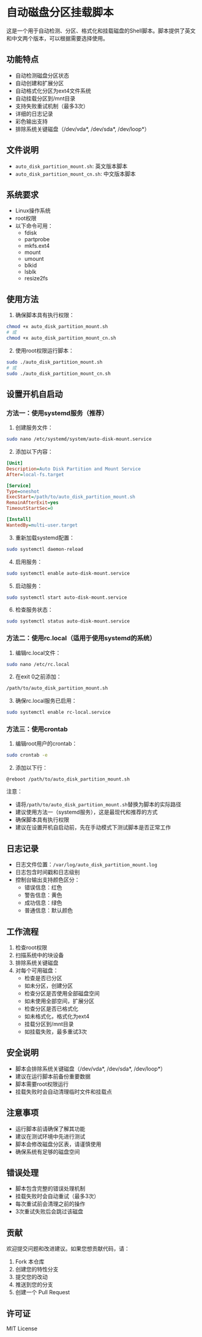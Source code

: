 # 自动磁盘分区挂载脚本

这是一个用于自动检测、分区、格式化和挂载磁盘的Shell脚本。脚本提供了英文和中文两个版本，可以根据需要选择使用。

## 功能特点

- 自动检测磁盘分区状态
- 自动创建和扩展分区
- 自动格式化分区为ext4文件系统
- 自动挂载分区到/mnt目录
- 支持失败重试机制（最多3次）
- 详细的日志记录
- 彩色输出支持
- 排除系统关键磁盘（/dev/vda*, /dev/sda*, /dev/loop*）

## 文件说明

- `auto_disk_partition_mount.sh`: 英文版本脚本
- `auto_disk_partition_mount_cn.sh`: 中文版本脚本

## 系统要求

- Linux操作系统
- root权限
- 以下命令可用：
  - fdisk
  - partprobe
  - mkfs.ext4
  - mount
  - umount
  - blkid
  - lsblk
  - resize2fs

## 使用方法

1. 确保脚本具有执行权限：
```bash
chmod +x auto_disk_partition_mount.sh
# 或
chmod +x auto_disk_partition_mount_cn.sh
```

2. 使用root权限运行脚本：
```bash
sudo ./auto_disk_partition_mount.sh
# 或
sudo ./auto_disk_partition_mount_cn.sh
```

## 设置开机自启动

### 方法一：使用systemd服务（推荐）

1. 创建服务文件：
```bash
sudo nano /etc/systemd/system/auto-disk-mount.service
```

2. 添加以下内容：
```ini
[Unit]
Description=Auto Disk Partition and Mount Service
After=local-fs.target

[Service]
Type=oneshot
ExecStart=/path/to/auto_disk_partition_mount.sh
RemainAfterExit=yes
TimeoutStartSec=0

[Install]
WantedBy=multi-user.target
```

3. 重新加载systemd配置：
```bash
sudo systemctl daemon-reload
```

4. 启用服务：
```bash
sudo systemctl enable auto-disk-mount.service
```

5. 启动服务：
```bash
sudo systemctl start auto-disk-mount.service
```

6. 检查服务状态：
```bash
sudo systemctl status auto-disk-mount.service
```

### 方法二：使用rc.local（适用于使用systemd的系统）

1. 编辑rc.local文件：
```bash
sudo nano /etc/rc.local
```

2. 在exit 0之前添加：
```bash
/path/to/auto_disk_partition_mount.sh
```

3. 确保rc.local服务已启用：
```bash
sudo systemctl enable rc-local.service
```

### 方法三：使用crontab

1. 编辑root用户的crontab：
```bash
sudo crontab -e
```

2. 添加以下行：
```
@reboot /path/to/auto_disk_partition_mount.sh
```

注意：
- 请将`/path/to/auto_disk_partition_mount.sh`替换为脚本的实际路径
- 建议使用方法一（systemd服务），这是最现代和推荐的方式
- 确保脚本具有执行权限
- 建议在设置开机自启动前，先在手动模式下测试脚本是否正常工作

## 日志记录

- 日志文件位置：`/var/log/auto_disk_partition_mount.log`
- 日志包含时间戳和日志级别
- 控制台输出支持颜色区分：
  - 错误信息：红色
  - 警告信息：黄色
  - 成功信息：绿色
  - 普通信息：默认颜色

## 工作流程

1. 检查root权限
2. 扫描系统中的块设备
3. 排除系统关键磁盘
4. 对每个可用磁盘：
   - 检查是否已分区
   - 如未分区，创建分区
   - 检查分区是否使用全部磁盘空间
   - 如未使用全部空间，扩展分区
   - 检查分区是否已格式化
   - 如未格式化，格式化为ext4
   - 挂载分区到/mnt目录
   - 如挂载失败，最多重试3次

## 安全说明

- 脚本会排除系统关键磁盘（/dev/vda*, /dev/sda*, /dev/loop*）
- 建议在运行脚本前备份重要数据
- 脚本需要root权限运行
- 挂载失败时会自动清理临时文件和挂载点

## 注意事项

- 运行脚本前请确保了解其功能
- 建议在测试环境中先进行测试
- 脚本会修改磁盘分区表，请谨慎使用
- 确保系统有足够的磁盘空间

## 错误处理

- 脚本包含完整的错误处理机制
- 挂载失败时会自动重试（最多3次）
- 每次重试前会清理之前的操作
- 3次重试失败后会跳过该磁盘

## 贡献

欢迎提交问题和改进建议。如果您想贡献代码，请：

1. Fork 本仓库
2. 创建您的特性分支
3. 提交您的改动
4. 推送到您的分支
5. 创建一个 Pull Request

## 许可证

MIT License 